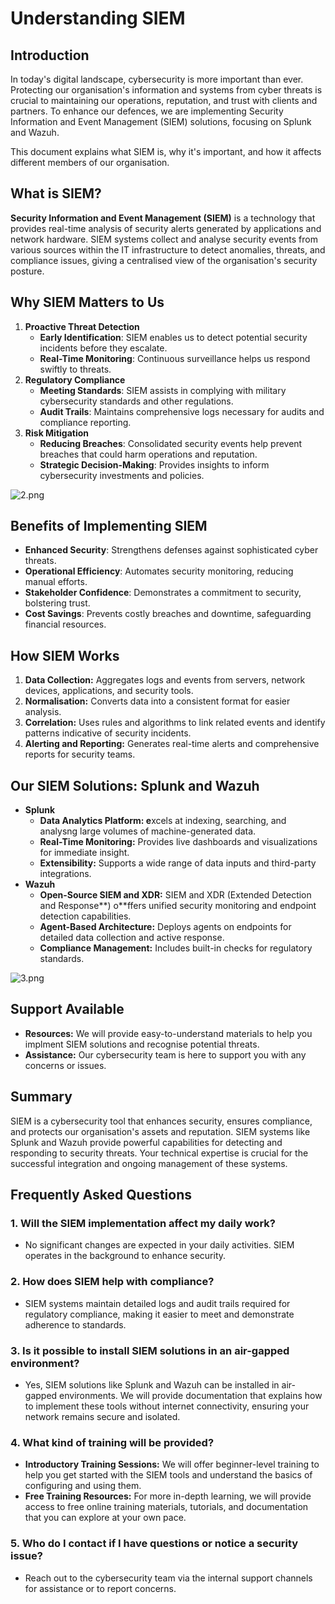# **Understanding SIEM**

## **Introduction**

In today's digital landscape, cybersecurity is more important than ever. Protecting our organisation's information and systems from cyber threats is crucial to maintaining our operations, reputation, and trust with clients and partners. To enhance our defences, we are implementing Security Information and Event Management (SIEM) solutions, focusing on Splunk and Wazuh.

This document explains what SIEM is, why it's important, and how it affects different members of our organisation. 

## **What is SIEM?**

**Security Information and Event Management (SIEM)** is a technology that provides real-time analysis of security alerts generated by applications and network hardware. SIEM systems collect and analyse security events from various sources within the IT infrastructure to detect anomalies, threats, and compliance issues, giving a centralised view of the organisation's security posture.

## **Why SIEM Matters to Us**

1. **Proactive Threat Detection**
    - **Early Identification**: SIEM enables us to detect potential security incidents before they escalate.
    - **Real-Time Monitoring**: Continuous surveillance helps us respond swiftly to threats.
2. **Regulatory Compliance**
    - **Meeting Standards**: SIEM assists in complying with military cybersecurity standards and other regulations.
    - **Audit Trails**: Maintains comprehensive logs necessary for audits and compliance reporting.
3. **Risk Mitigation**
    - **Reducing Breaches**: Consolidated security events help prevent breaches that could harm operations and reputation.
    - **Strategic Decision-Making**: Provides insights to inform cybersecurity investments and policies.

![2.png](2.png)

## **Benefits of Implementing SIEM**

- **Enhanced Security**: Strengthens defenses against sophisticated cyber threats.
- **Operational Efficiency**: Automates security monitoring, reducing manual efforts.
- **Stakeholder Confidence**: Demonstrates a commitment to security, bolstering trust.
- **Cost Savings**: Prevents costly breaches and downtime, safeguarding financial resources.

## **How SIEM Works**

1. **Data Collection:** Aggregates logs and events from servers, network devices, applications, and security tools.
2. **Normalisation:** Converts data into a consistent format for easier analysis.
3. **Correlation:** Uses rules and algorithms to link related events and identify patterns indicative of security incidents.
4. **Alerting and Reporting:** Generates real-time alerts and comprehensive reports for security teams.

## **Our SIEM Solutions: Splunk and Wazuh**

- **Splunk**
    - **Data Analytics Platform: e**xcels at indexing, searching, and analysng large volumes of machine-generated data.
    - **Real-Time Monitoring:** Provides live dashboards and visualizations for immediate insight.
    - **Extensibility:** Supports a wide range of data inputs and third-party integrations.
- **Wazuh**
    - **Open-Source SIEM and XDR:** SIEM and XDR (Extended Detection and Response**) o**ffers unified security monitoring and endpoint detection capabilities.
    - **Agent-Based Architecture:** Deploys agents on endpoints for detailed data collection and active response.
    - **Compliance Management:** Includes built-in checks for regulatory standards.

![3.png](3.png)

## **Support Available**

- **Resources:** We will provide easy-to-understand materials to help you implment SIEM solutions and recognise potential threats.
- **Assistance:** Our cybersecurity team is here to support you with any concerns or issues.

## **Summary**

SIEM is a cybersecurity tool that enhances security, ensures compliance, and protects our organisation's assets and reputation. SIEM systems like Splunk and Wazuh provide powerful capabilities for detecting and responding to security threats. Your technical expertise is crucial for the successful integration and ongoing management of these systems.

## **Frequently Asked Questions**

### **1. Will the SIEM implementation affect my daily work?**

- No significant changes are expected in your daily activities. SIEM operates in the background to enhance security.

### **2. How does SIEM help with compliance?**

- SIEM systems maintain detailed logs and audit trails required for regulatory compliance, making it easier to meet and demonstrate adherence to standards.

### **3. Is it possible to install SIEM solutions in an air-gapped environment?**

- Yes, SIEM solutions like Splunk and Wazuh can be installed in air-gapped environments. We will provide documentation that explains how to implement these tools without internet connectivity, ensuring your network remains secure and isolated.

### **4. What kind of training will be provided?**

- **Introductory Training Sessions:** We will offer beginner-level training to help you get started with the SIEM tools and understand the basics of configuring and using them.
- **Free Training Resources:** For more in-depth learning, we will provide access to free online training materials, tutorials, and documentation that you can explore at your own pace.

### **5. Who do I contact if I have questions or notice a security issue?**

- Reach out to the cybersecurity team via the internal support channels for assistance or to report concerns.